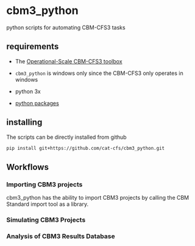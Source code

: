 # cbm3_python

python scripts for automating CBM-CFS3 tasks

## requirements

* The [Operational-Scale CBM-CFS3 toolbox](https://www.nrcan.gc.ca/climate-change/impacts-adaptations/climate-change-impacts-forests/carbon-accounting/carbon-budget-model/13107)

* `cbm3_python` is windows only since the CBM-CFS3 only operates in windows
* python 3x
* [python packages](https://github.com/cat-cfs/cbm3_python/blob/master/requirements.txt)



## installing

The scripts can be directly installed from github

```bash
pip install git+https://github.com/cat-cfs/cbm3_python.git
```

## Workflows

### Importing CBM3 projects

cbm3_python has the ability to import CBM3 projects by calling the CBM Standard import tool as a library.




### Simulating CBM3 Projects



### Analysis of CBM3 Results Database
